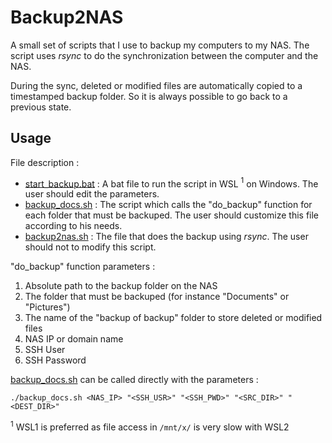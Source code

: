 # Backup2NAS
A small set of scripts that I use to backup my computers to my NAS.
The script uses _rsync_ to do the synchronization between the computer and the NAS.

During the sync, deleted or modified files are automatically copied to a timestamped backup folder. So it is always possible to go back to a previous state.

## Usage

File description :
- [start_backup.bat](start_backup.bat) : A bat file to run the script in WSL $^1$ on Windows. The user should edit the parameters.
- [backup_docs.sh](backup_docs.sh) : The script which calls the "do_backup" function for each folder that must be backuped. The user should customize this file according to his needs.
- [backup2nas.sh](backup2nas.sh) : The file that does the backup using _rsync_. The user should not to modify this script.

"do_backup" function parameters :
1. Absolute path to the backup folder on the NAS
2. The folder that must be backuped (for instance "Documents" or "Pictures")
3. The name of the "backup of backup" folder to store deleted or modified files
4. NAS IP or domain name
5. SSH User
6. SSH Password

[backup_docs.sh](backup_docs.sh) can be called directly with the parameters :

``./backup_docs.sh <NAS_IP> "<SSH_USR>" "<SSH_PWD>" "<SRC_DIR>" "<DEST_DIR>"``


$^1$ WSL1 is preferred as file access in ``/mnt/x/`` is very slow with WSL2